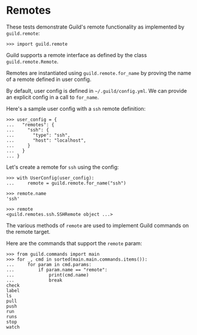 # Remotes

These tests demonstrate Guild's remote functionality as implemented by
`guild.remote`:

    >>> import guild.remote

Guild supports a remote interface as defined by the class
`guild.remote.Remote`.

Remotes are instantiated using `guild.remote.for_name` by proving the
name of a remote defined in user config.

By default, user config is defined in `~/.guild/config.yml`. We can
provide an explicit config in a call to `for_name`.

Here's a sample user config with a `ssh` remote definition:

    >>> user_config = {
    ...   "remotes": {
    ...     "ssh": {
    ...       "type": "ssh",
    ...       "host": "localhost",
    ...     }
    ...   }
    ... }

Let's create a remote for `ssh` using the config:

    >>> with UserConfig(user_config):
    ...     remote = guild.remote.for_name("ssh")

    >>> remote.name
    'ssh'

    >>> remote
    <guild.remotes.ssh.SSHRemote object ...>

The various methods of `remote` are used to implement Guild commands
on the remote target.

Here are the commands that support the `remote` param:

    >>> from guild.commands import main
    >>> for _, cmd in sorted(main.main.commands.items()):
    ...     for param in cmd.params:
    ...         if param.name == "remote":
    ...             print(cmd.name)
    ...             break
    check
    label
    ls
    pull
    push
    run
    runs
    stop
    watch
